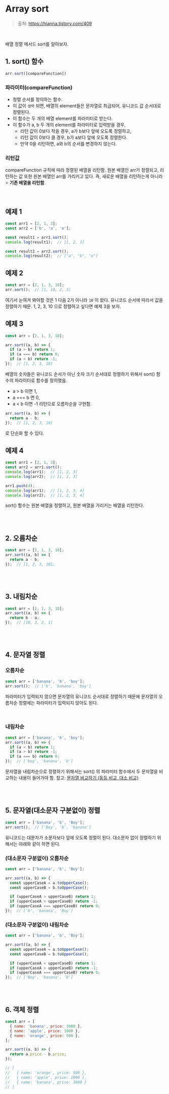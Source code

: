# Array sort

> 출처: https://hianna.tistory.com/409

<br/>

배열 정렬 메서드 sort를 알아보자.

## 1. sort() 함수

```js
arr.sort([compareFunction])
```

### 파라미터(compareFunction)

- 정렬 순서를 정의하는 함수.
- 이 값이 `생략` 되면, 배열의 element들은 문자열로 최급되어, 유니코드 값 순서대로 정렬된다.
- 이 함수는 두 개의 배열 element를 파라미터로 받는다.
- 이 함수가 a, b 두 개의 element를 파라미터로 입력받을 경우,
  - 리턴 값이 0보다 작을 경우, a가 b보다 앞에 오도록 정렬하고,
  - 리턴 값이 0보다 클 경우, b가 a보다 앞에 오도록 정렬한다.
  - 만약 0을 리턴하면, a와 b의 순서를 변경하지 않는다.

### 리턴값

compareFunction 규칙에 따라 정렬된 배열을 리턴함. 원본 배열인 arr가 정렬되고, 리턴하는 값 또한 원본 배열인 arr를 가리키고 있다. 즉, 새로운 배열을 리턴하는게 아니라 ⭐️ **기존 배열을 리턴함**.

<br/>

## 예제 1

```js
const arr1 = [2, 1, 3];
const arr2 = ['b', 'a', 'o'];

const result1 = arr1.sort();
console.log(result1);  // [1, 2, 3]

const result2 = arr2.sort();
console.log(result2);  // ["a", "b", "o"]
```

## 예제 2

```js
const arr = [2, 1, 3, 10];
arr.sort();  // [1, 10, 2, 3]
```

여기서 눈여겨 봐야할 것은 1 다음 2가 아니라 `10` 이 왔다. 유니코드 순서에 따라서 값을 정렬하기 때문. 1, 2, 3, 10 으로 정렬하고 싶다면 예제 3을 보자.

## 예제 3

```js
const arr = [2, 1, 3, 10];

arr.sort((a, b) => {
  if (a > b) return 1;
  if (a === b) return 0;
  if (a < b) return -1;
});  // [1, 2, 3, 10]
```

배열의 숫자들은 유니코드 순서가 아닌 숫자 크기 순서대로 정렬하기 위해서 sort() 함수의 파라미터로 함수를 정의했음.

- a > b 이면 1,
- a === b 면 0,
- a < b 이면 -1 리턴으로 오름차순을 구현함.

```js
arr.sort((a, b) => {
  return a - b;
});  // [1, 2, 3, 10]
```

로 단순화 할 수 있다.

## 예제 4

```js
const arr1 = [2, 1, 3];
const arr2 = arr1.sort();
console.log(arr1);  // [1, 2, 3]
console.log(arr2);  // [1, 2, 3]

arr1.push(4);
console.log(arr1);  // [1, 2, 3, 4]
console.log(arr2);  // [1, 2, 3, 4]
```

sort() 함수는 원본 배열을 정렬하고, 원본 배열을 가리키는 배열을 리턴한다.

<br/>

<br/>

## 2. 오름차순

```js
const arr = [2, 1, 3, 10];
arr.sort((a, b) => {
  return a - b;
});  // [1, 2, 3, 10];
```

<br/>

<br/>

## 3. 내림차순

```js
const arr = [2, 1, 3, 10];
arr.sort((a, b) => {
  return b - a;
});  // [10, 3, 2, 1]
```

<br/>

<br/>

## 4. 문자열 정렬

### 오름차순

```js
const arr = ['banana', 'b', 'boy'];
arr.sort();  // ['b', 'banana', 'boy']
```

파라미터가 입력되지 않으면 문자열의 유니코드 순서대로 정렬하기 때문에 문자열의 오름차순 정렬에는 파라미터가 입력되지 않아도 된다.

<br/>

### 내림차순

```js
const arr = ['banana', 'b', 'boy'];
arr.sort((a, b) => {
  if (a < b) return 1;
  if (a > b) return -1;
  if (a === b) return 0;
});  // ['boy', 'banana', 'b']
```

문자열을 내림차순으로 정렬하기 위해서는 sort() 의 파라미터 함수에서 두 문자열을 비교하는 내용이 들어가야 함. 참고: [문자열 비교하기 (동등 비교, 대소 비교)](https://hianna.tistory.com/409)

<br/>

<br/>

## 5. 문자열(대소문자 구분없이) 정렬

```js
const arr = ['banana', 'b', 'Boy'];
arr.sort();  // ['Boy', 'b', 'banana']
```

유니코드는 대문자가 소문자보다 앞에 오도록 정렬이 된다. 대소문자 없이 정렬하기 위해서는 아래와 같이 하면 된다.

### (대소문자 구분없이) 오름차순

```js
const arr = ['banana', 'b', 'Boy'];

arr.sort((a, b) => {
  const upperCaseA = a.toUpperCase();
  const upperCaseB = b.toUpperCase();

  if (upperCaseA > upperCaseB) return 1;
  if (upperCaseA < upperCaseB) return -1;
  if (upperCaseA === upperCaseB) return 0;
});  // ['b', 'banana', 'Boy']
```

### (대소문자 구분없이) 내림차순

```js
const arr = ['banana', 'b', 'Boy'];

arr.sort((a, b) => {
  const upperCaseA = a.toUpperCase();
  const upperCaseB = b.toUpperCase();

  if (upperCaseA < upperCaseB) return 1;
  if (upperCaseA > upperCaseB) return -1;
  if (upperCaseA === upperCaseB) return 0;
});  // ['Boy', 'banana', 'b']
```

<br/>

<br/>

## 6. 객체 정렬

```js
const arr = [
  { name: 'banana', price: 3000 },
  { name: 'apple', price: 1000 },
  { name: 'orange', price: 500 },
];

arr.sort((a, b) => {
  return a.price - b.price;
});

// [
//   { name: 'orange', price: 500 },
//   { name: 'apple', price: 1000 },
//   { name: 'banana', price: 3000 }
// ]
```
